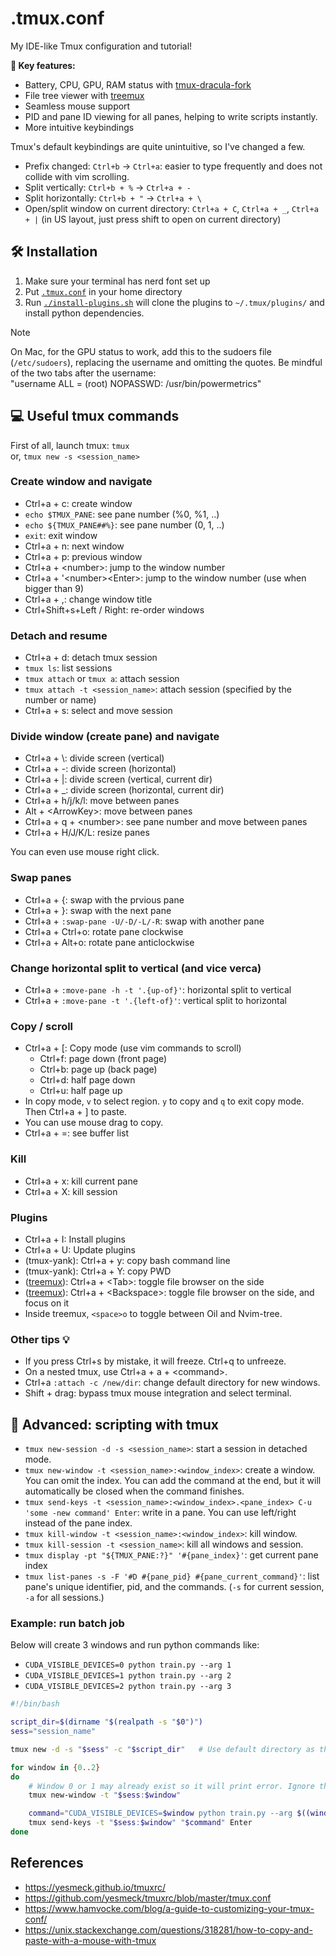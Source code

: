 # .tmux.conf

My IDE-like Tmux configuration and tutorial!

**🔑 Key features:**

- Battery, CPU, GPU, RAM status with [tmux-dracula-fork](https://github.com/kiyoon/tmux-dracula)
- File tree viewer with [treemux](https://github.com/kiyoon/treemux)
- Seamless mouse support
- PID and pane ID viewing for all panes, helping to write scripts instantly.
- More intuitive keybindings

Tmux's default keybindings are quite unintuitive, so I've changed a few.

- Prefix changed: `Ctrl+b` -> `Ctrl+a`: easier to type frequently and does not collide with vim scrolling.
- Split vertically: `Ctrl+b + %` -> `Ctrl+a + -`
- Split horizontally: `Ctrl+b + "` -> `Ctrl+a + \`
- Open/split window on current directory: `Ctrl+a + C`, `Ctrl+a + _`, `Ctrl+a + |` (in US layout, just press shift to open on current directory)

## 🛠️ Installation

1. Make sure your terminal has nerd font set up
2. Put [`.tmux.conf`](.tmux.conf) in your home directory
3. Run [`./install-plugins.sh`](install-plugins.sh) will clone the plugins to `~/.tmux/plugins/` and install python dependencies.

> [!NOTE]
> On Mac, for the GPU status to work, add this to the sudoers file (`/etc/sudoers`), replacing the username and omitting the quotes. Be mindful of the two tabs after the username:  
> "username		ALL = (root) NOPASSWD: /usr/bin/powermetrics"

## 💻 Useful tmux commands

First of all, launch tmux: `tmux`  
or, `tmux new -s <session_name>`

### Create window and navigate

- Ctrl+a + c: create window
- `echo $TMUX_PANE`: see pane number (%0, %1, ..)
- `echo ${TMUX_PANE##%}`: see pane number (0, 1, ..)
- `exit`: exit window
- Ctrl+a + n: next window
- Ctrl+a + p: previous window
- Ctrl+a + \<number\>: jump to the window number
- Ctrl+a + '\<number\>\<Enter\>: jump to the window number (use when bigger than 9)
- Ctrl+a + ,: change window title
- Ctrl+Shift+s+Left / Right: re-order windows

### Detach and resume

- Ctrl+a + d: detach tmux session
- `tmux ls`: list sessions
- `tmux attach` or `tmux a`: attach session
- `tmux attach -t <session_name>`: attach session (specified by the number or name)
- Ctrl+a + s: select and move session

### Divide window (create pane) and navigate

- Ctrl+a + \\: divide screen (vertical)
- Ctrl+a + -: divide screen (horizontal)
- Ctrl+a + |: divide screen (vertical, current dir)
- Ctrl+a + \_: divide screen (horizontal, current dir)
- Ctrl+a + h/j/k/l: move between panes
- Alt + \<ArrowKey\>: move between panes
- Ctrl+a + q + \<number\>: see pane number and move between panes
- Ctrl+a + H/J/K/L: resize panes

You can even use mouse right click.

### Swap panes

- Ctrl+a + {: swap with the prvious pane
- Ctrl+a + }: swap with the next pane
- Ctrl+a + `:swap-pane -U/-D/-L/-R`: swap with another pane
- Ctrl+a + Ctrl+o: rotate pane clockwise
- Ctrl+a + Alt+o: rotate pane anticlockwise

### Change horizontal split to vertical (and vice verca)

- Ctrl+a + `:move-pane -h -t '.{up-of}'`: horizontal split to vertical
- Ctrl+a + `:move-pane -t '.{left-of}'`: vertical split to horizontal

### Copy / scroll

- Ctrl+a + \[: Copy mode (use vim commands to scroll)
  - Ctrl+f: page down (front page)
  - Ctrl+b: page up (back page)
  - Ctrl+d: half page down
  - Ctrl+u: half page up
- In copy mode, `v` to select region. `y` to copy and `q` to exit copy mode. Then Ctrl+a + ] to paste.
- You can use mouse drag to copy.
- Ctrl+a + =: see buffer list

### Kill

- Ctrl+a + x: kill current pane
- Ctrl+a + X: kill session

### Plugins

- Ctrl+a + I: Install plugins
- Ctrl+a + U: Update plugins
- (tmux-yank): Ctrl+a + y: copy bash command line
- (tmux-yank): Ctrl+a + Y: copy PWD
- ([treemux](https://github.com/kiyoon/treemux)): Ctrl+a + \<Tab\>: toggle file browser on the side
- ([treemux](https://github.com/kiyoon/treemux)): Ctrl+a + \<Backspace\>: toggle file browser on the side, and focus on it
- Inside treemux, `<space>o` to toggle between Oil and Nvim-tree.

### Other tips 💡

- If you press Ctrl+s by mistake, it will freeze. Ctrl+q to unfreeze.
- On a nested tmux, use Ctrl+a + a + \<command\>.
- Ctrl+a `:attach -c /new/dir`: change default directory for new windows.
- Shift + drag: bypass tmux mouse integration and select terminal.

## 📜 Advanced: scripting with tmux

- `tmux new-session -d -s <session_name>`: start a session in detached mode.
- `tmux new-window -t <session_name>:<window_index>`: create a window. You can omit the index. You can add the command at the end, but it will automatically be closed when the command finishes.
- `tmux send-keys -t <session_name>:<window_index>.<pane_index> C-u 'some -new command' Enter`: write in a pane. You can use left/right instead of the pane index.
- `tmux kill-window -t <session_name>:<window_index>`: kill window.
- `tmux kill-session -t <session_name>`: kill all windows and session.
- `tmux display -pt "${TMUX_PANE:?}" '#{pane_index}'`: get current pane index
- `tmux list-panes -s -F '#D #{pane_pid} #{pane_current_command}'`: list pane's unique identifier, pid, and the commands. (`-s` for current session, `-a` for all sessions.)

### Example: run batch job

Below will create 3 windows and run python commands like:

- `CUDA_VISIBLE_DEVICES=0 python train.py --arg 1`
- `CUDA_VISIBLE_DEVICES=1 python train.py --arg 2`
- `CUDA_VISIBLE_DEVICES=2 python train.py --arg 3`

```bash
#!/bin/bash

script_dir=$(dirname "$(realpath -s "$0")")
sess="session_name"

tmux new -d -s "$sess" -c "$script_dir"   # Use default directory as this script directory

for window in {0..2}
do
    # Window 0 or 1 may already exist so it will print error. Ignore that.
    tmux new-window -t "$sess:$window"

    command="CUDA_VISIBLE_DEVICES=$window python train.py --arg $((window+1))"
    tmux send-keys -t "$sess:$window" "$command" Enter
done
```

## References

- https://yesmeck.github.io/tmuxrc/
- https://github.com/yesmeck/tmuxrc/blob/master/tmux.conf
- https://www.hamvocke.com/blog/a-guide-to-customizing-your-tmux-conf/
- https://unix.stackexchange.com/questions/318281/how-to-copy-and-paste-with-a-mouse-with-tmux
